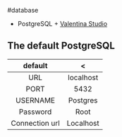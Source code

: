 #database 

- PostgreSQL + [Valentina Studio]()

## The default PostgreSQL
|    default      |<          |
| :------------: | :-------: |
|      URL       | localhost |
|      PORT      |   5432    |
|    USERNAME    | Postgres  |
|    Password    |   Root    |
| Connection url | Localhost |
